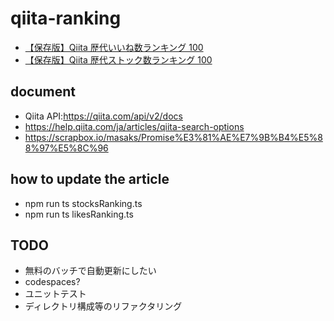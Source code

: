 # qiita-ranking

- [【保存版】Qiita 歴代いいね数ランキング 100](https://qiita.com/newbee1939/items/48a37fcdc458603797de)
- [【保存版】Qiita 歴代ストック数ランキング 100](https://qiita.com/newbee1939/items/2391cd66cd00048df7cb)

## document

- Qiita API:https://qiita.com/api/v2/docs
- https://help.qiita.com/ja/articles/qiita-search-options
- https://scrapbox.io/masaks/Promise%E3%81%AE%E7%9B%B4%E5%88%97%E5%8C%96

## how to update the article

- npm run ts stocksRanking.ts
- npm run ts likesRanking.ts

## TODO

- 無料のバッチで自動更新にしたい
- codespaces?
- ユニットテスト
- ディレクトリ構成等のリファクタリング
